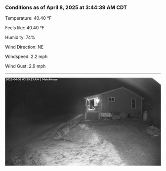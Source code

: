 ### Conditions as of April 8, 2025 at 3:44:39 AM CDT 

Temperature: 40.40 &deg;F

Feels like: 40.40 &deg;F

Humidity: 74%

Wind Direction: NE

Windspeed: 2.2 mph

Wind Gust: 2.9 mph

---

<img src="./images/latest.jpeg"/>

